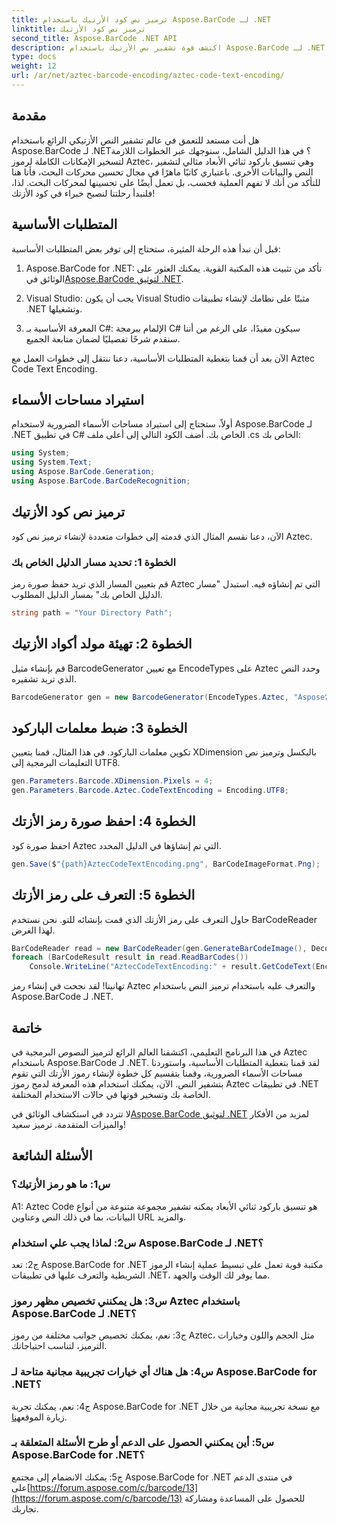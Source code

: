 ```yaml
---
title: ترميز نص كود الأزتيك باستخدام Aspose.BarCode لـ .NET
linktitle: ترميز نص كود الأزتيك
second_title: Aspose.BarCode .NET API
description: اكتشف قوة تشفير نص الأزتيك باستخدام Aspose.BarCode لـ .NET. تعرف على كيفية إنشاء رموز Aztec والتعرف عليها في تطبيقات .NET الخاصة بك.
type: docs
weight: 12
url: /ar/net/aztec-barcode-encoding/aztec-code-text-encoding/
---
```

## مقدمة

هل أنت مستعد للتعمق في عالم تشفير النص الأزتيكي الرائع باستخدام Aspose.BarCode لـ .NET؟ في هذا الدليل الشامل، سنوجهك عبر الخطوات اللازمة لتسخير الإمكانات الكاملة لرموز Aztec، وهي تنسيق باركود ثنائي الأبعاد مثالي لتشفير النص والبيانات الأخرى. باعتباري كاتبًا ماهرًا في مجال تحسين محركات البحث، فأنا هنا للتأكد من أنك لا تفهم العملية فحسب، بل تعمل أيضًا على تحسينها لمحركات البحث. لذا، فلنبدأ رحلتنا لنصبح خبراء في كود الأزتك!

## المتطلبات الأساسية

قبل أن نبدأ هذه الرحلة المثيرة، ستحتاج إلى توفر بعض المتطلبات الأساسية:

1.  Aspose.BarCode for .NET: تأكد من تثبيت هذه المكتبة القوية. يمكنك العثور على الوثائق في[Aspose.BarCode لتوثيق .NET](https://reference.aspose.com/barcode/net/).

2. Visual Studio: يجب أن يكون Visual Studio مثبتًا على نظامك لإنشاء تطبيقات .NET وتشغيلها.

3. المعرفة الأساسية بـ C#: الإلمام ببرمجة C# سيكون مفيدًا، على الرغم من أننا سنقدم شرحًا تفصيليًا لضمان متابعة الجميع.

الآن بعد أن قمنا بتغطية المتطلبات الأساسية، دعنا ننتقل إلى خطوات العمل مع Aztec Code Text Encoding.

## استيراد مساحات الأسماء

أولاً، ستحتاج إلى استيراد مساحات الأسماء الضرورية لاستخدام Aspose.BarCode لـ .NET في تطبيق C# الخاص بك. أضف الكود التالي إلى أعلى ملف .cs الخاص بك:

```csharp
using System;
using System.Text;
using Aspose.BarCode.Generation;
using Aspose.BarCode.BarCodeRecognition;
```

## ترميز نص كود الأزتيك

الآن، دعنا نقسم المثال الذي قدمته إلى خطوات متعددة لإنشاء ترميز نص كود Aztec.

### الخطوة 1: تحديد مسار الدليل الخاص بك

قم بتعيين المسار الذي تريد حفظ صورة رمز Aztec التي تم إنشاؤه فيه. استبدل "مسار الدليل الخاص بك" بمسار الدليل المطلوب.

```csharp
string path = "Your Directory Path";
```

## الخطوة 2: تهيئة مولد أكواد الأزتيك

قم بإنشاء مثيل BarcodeGenerator مع تعيين EncodeTypes على Aztec وحدد النص الذي تريد تشفيره.

```csharp
BarcodeGenerator gen = new BarcodeGenerator(EncodeTypes.Aztec, "Aspose常に先を行く");
```

## الخطوة 3: ضبط معلمات الباركود

تكوين معلمات الباركود. في هذا المثال، قمنا بتعيين XDimension بالبكسل وترميز نص التعليمات البرمجية إلى UTF8.

```csharp
gen.Parameters.Barcode.XDimension.Pixels = 4;
gen.Parameters.Barcode.Aztec.CodeTextEncoding = Encoding.UTF8;
```

## الخطوة 4: احفظ صورة رمز الأزتك

احفظ صورة كود Aztec التي تم إنشاؤها في الدليل المحدد.

```csharp
gen.Save($"{path}AztecCodeTextEncoding.png", BarCodeImageFormat.Png);
```

## الخطوة 5: التعرف على رمز الأزتك

حاول التعرف على رمز الأزتك الذي قمت بإنشائه للتو. نحن نستخدم BarCodeReader لهذا الغرض.

```csharp
BarCodeReader read = new BarCodeReader(gen.GenerateBarCodeImage(), DecodeType.Aztec);
foreach (BarCodeResult result in read.ReadBarCodes())
    Console.WriteLine("AztecCodeTextEncoding:" + result.GetCodeText(Encoding.UTF8));
```

تهانينا! لقد نجحت في إنشاء رمز Aztec والتعرف عليه باستخدام ترميز النص باستخدام Aspose.BarCode لـ .NET.

## خاتمة

في هذا البرنامج التعليمي، اكتشفنا العالم الرائع لترميز النصوص البرمجية في Aztec باستخدام Aspose.BarCode لـ .NET. لقد قمنا بتغطية المتطلبات الأساسية، واستوردنا مساحات الأسماء الضرورية، وقمنا بتقسيم كل خطوة لإنشاء رموز الأزتك التي تقوم بتشفير النص. الآن، يمكنك استخدام هذه المعرفة لدمج رموز Aztec في تطبيقات .NET الخاصة بك وتسخير قوتها في حالات الاستخدام المختلفة.

 لا تتردد في استكشاف الوثائق في[Aspose.BarCode لتوثيق .NET](https://reference.aspose.com/barcode/net/) لمزيد من الأفكار والميزات المتقدمة. ترميز سعيد!

## الأسئلة الشائعة

### س1: ما هو رمز الأزتيك؟

A1: Aztec Code هو تنسيق باركود ثنائي الأبعاد يمكنه تشفير مجموعة متنوعة من أنواع البيانات، بما في ذلك النص وعناوين URL والمزيد.

### س2: لماذا يجب علي استخدام Aspose.BarCode لـ .NET؟

ج2: تعد Aspose.BarCode for .NET مكتبة قوية تعمل على تبسيط عملية إنشاء الرموز الشريطية والتعرف عليها في تطبيقات .NET، مما يوفر لك الوقت والجهد.

### س3: هل يمكنني تخصيص مظهر رموز Aztec باستخدام Aspose.BarCode لـ .NET؟

ج3: نعم، يمكنك تخصيص جوانب مختلفة من رموز Aztec، مثل الحجم واللون وخيارات الترميز، لتناسب احتياجاتك.

### س4: هل هناك أي خيارات تجريبية مجانية متاحة لـ Aspose.BarCode for .NET؟

 ج4: نعم، يمكنك تجربة Aspose.BarCode for .NET مع نسخة تجريبية مجانية من خلال زيارة الموقع[هنا](https://releases.aspose.com/).

### س5: أين يمكنني الحصول على الدعم أو طرح الأسئلة المتعلقة بـ Aspose.BarCode for .NET؟

 ج5: يمكنك الانضمام إلى مجتمع Aspose.BarCode for .NET في منتدى الدعم على[https://forum.aspose.com/c/barcode/13](https://forum.aspose.com/c/barcode/13) للحصول على المساعدة ومشاركة تجاربك.